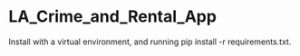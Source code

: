 # LA_Crime_and_Rental_App

Install with a virtual environment, and running pip install -r requirements.txt.
